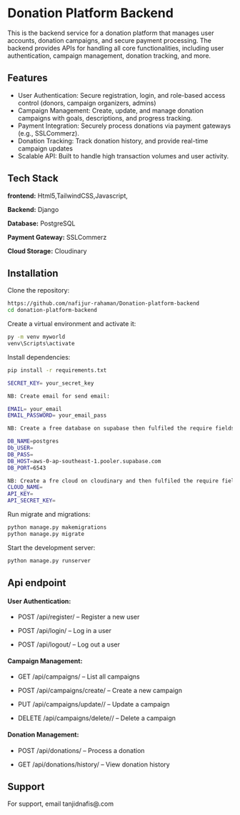 
# Donation Platform Backend

This is the backend service for a donation platform that manages user accounts, donation campaigns, and secure payment processing. The backend provides APIs for handling all core functionalities, including user authentication, campaign management, donation tracking, and more.



## Features

- User Authentication: Secure registration, login, and role-based access control (donors, campaign organizers, admins)
- Campaign Management: Create, update, and manage donation campaigns with goals, descriptions, and progress tracking.
- Payment Integration: Securely process donations via  payment gateways (e.g., SSLCommerz).
- Donation Tracking: Track donation history, and provide real-time campaign updates
- Scalable API: Built to handle high transaction volumes and user activity.




## Tech Stack

**frontend:** Html5,TailwindCSS,Javascript,

**Backend:** Django

**Database:** PostgreSQL

**Payment Gateway:** SSLCommerz

**Cloud Storage:** Cloudinary




## Installation

Clone the repository:

```bash
https://github.com/nafijur-rahaman/Donation-platform-backend
cd donation-platform-backend
```
Create a virtual environment and activate it:

```bash
py -m venv myworld
venv\Scripts\activate
```
Install dependencies:

```bash
pip install -r requirements.txt
```
```bash
SECRET_KEY= your_secret_key

NB: Create email for send email:

EMAIL= your_email
EMAIL_PASSWORD= your_email_pass

NB: Create a free database on supabase then fulfiled the require fields:

DB_NAME=postgres
Db_USER=
DB_PASS=
DB_HOST=aws-0-ap-southeast-1.pooler.supabase.com
DB_PORT=6543

NB: Create a fre cloud on cloudinary and then fulfiled the require fields:
CLOUD_NAME=
API_KEY=
API_SECRET_KEY=
```
Run migrate and migrations:

```bash
python manage.py makemigrations
python manage.py migrate
```
Start the development server:
```bash
python manage.py runserver
```

## Api endpoint
#### User Authentication:

- POST /api/register/ – Register a new user

- POST /api/login/ – Log in a user

- POST /api/logout/ – Log out a user
#### Campaign Management:

- GET /api/campaigns/ – List all campaigns

- POST /api/campaigns/create/ – Create a new campaign

- PUT /api/campaigns/update/<id>/ – Update a campaign

- DELETE /api/campaigns/delete/<id>/ – Delete a campaign

#### Donation Management:

- POST /api/donations/ – Process a donation

- GET /api/donations/history/ – View donation history

## Support

For support, email tanjidnafis@.com 

